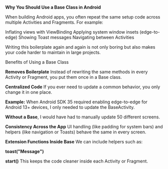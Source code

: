 **Why You Should Use a Base Class in Android**

When building Android apps, you often repeat the same setup code across multiple Activities and Fragments. For example:

Inflating views with ViewBinding
Applying system window insets (edge-to-edge)
Showing Toast messages
Navigating between Activities

Writing this boilerplate again and again is not only boring but also makes your code harder to maintain in large projects.

Benefits of Using a Base Class

**Removes Boilerplate**
Instead of rewriting the same methods in every Activity or Fragment, you put them once in a Base class.

**Centralized Code**
If you ever need to update a common behavior, you only change it in one place.

**Example:** When Android SDK 35 required enabling edge-to-edge for Android 13+ devices, I only needed to update the BaseActivity.

**Without a Base**, I would have had to manually update 50 different screens.

**Consistency Across the App**
UI handling (like padding for system bars) and helpers (like navigation or Toasts) behave the same in every screen.

**Extension Functions Inside Base**
We can include helpers such as:

**toast("Message")**

**start<SecondActivity>()**
This keeps the code cleaner inside each Activity or Fragment.
